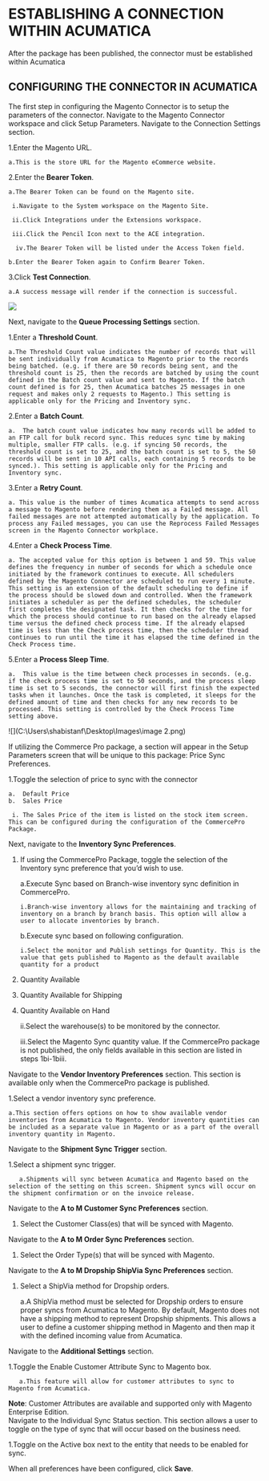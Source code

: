 # ESTABLISHING A CONNECTION WITHIN ACUMATICA
After the package has been published, the connector must be established within Acumatica
## CONFIGURING THE CONNECTOR IN ACUMATICA
The first step in configuring the Magento Connector is to setup the parameters of the connector. Navigate to the Magento Connector workspace and click Setup Parameters. Navigate to the Connection Settings section.

1.Enter the Magento URL.

    a.This is the store URL for the Magento eCommerce website.
 
2.Enter the **Bearer Token**.

    a.The Bearer Token can be found on the Magento site.
 
     i.Navigate to the System workspace on the Magento Site.
  
     ii.Click Integrations under the Extensions workspace.
  
     iii.Click the Pencil Icon next to the ACE integration.
  
      iv.The Bearer Token will be listed under the Access Token field.
  
    b.Enter the Bearer Token again to Confirm Bearer Token.
 
3.Click **Test Connection**.

    a.A success message will render if the connection is successful.
    
 ![](C:\Users\shabistanf\Desktop\Images\image.png)
 
 Next, navigate to the **Queue Processing Settings** section.
 
 1.Enter a **Threshold Count**.
 
    a.The Threshold Count value indicates the number of records that will be sent individually from Acumatica to Magento prior to the records being batched. (e.g. if there are 50 records being sent, and the threshold count is 25, then the records are batched by using the count defined in the Batch count value and sent to Magento. If the batch count defined is for 25, then Acumatica batches 25 messages in one request and makes only 2 requests to Magento.) This setting is applicable only for the Pricing and Inventory sync.
    
2.Enter a **Batch Count**.

    a.	The batch count value indicates how many records will be added to an FTP call for bulk record sync. This reduces sync time by making multiple, smaller FTP calls. (e.g. if syncing 50 records, the threshold count is set to 25, and the batch count is set to 5, the 50 records will be sent in 10 API calls, each containing 5 records to be synced.). This setting is applicable only for the Pricing and Inventory sync.
    
3.Enter a **Retry Count**.
   
    a. This value is the number of times Acumatica attempts to send across a message to Magento before rendering them as a Failed message. All failed messages are not attempted automatically by the application. To process any Failed messages, you can use the Reprocess Failed Messages screen in the Magento Connector workplace.
 
4.Enter a **Check Process Time**.

    a. The accepted value for this option is between 1 and 59. This value defines the frequency in number of seconds for which a schedule once initiated by the framework continues to execute. All schedulers defined by the Magento Connector are scheduled to run every 1 minute. This setting is an extension of the default scheduling to define if the process should be slowed down and controlled. When the framework initiates a scheduler as per the defined schedules, the scheduler first completes the designated task. It then checks for the time for which the process should continue to run based on the already elapsed time versus the defined check process time. If the already elapsed time is less than the Check process time, then the scheduler thread continues to run until the time it has elapsed the time defined in the Check Process time. 
  
5.Enter a **Process Sleep Time**.

    a.	This value is the time between check processes in seconds. (e.g. if the check process time is set to 50 seconds, and the process sleep time is set to 5 seconds, the connector will first finish the expected tasks when it launches. Once the task is completed, it sleeps for the defined amount of time and then checks for any new records to be processed. This setting is controlled by the Check Process Time setting above.

 ![](C:\Users\shabistanf\Desktop\Images\image 2.png)
 
 If utilizing the Commerce Pro package, a section will appear in the Setup Parameters screen that will be unique to this package: Price Sync Preferences.
 
 1.Toggle the selection of price to sync with the connector
 
    a.	Default Price
    b.	Sales Price

     i.	The Sales Price of the item is listed on the stock item screen. This can be configured during the configuration of the CommercePro Package.
     
Next, navigate to the **Inventory Sync Preferences**. 

1.	If using the CommercePro Package, toggle the selection of the Inventory sync preference that you’d wish to use.

       a.Execute Sync based on Branch-wise inventory sync definition in CommercePro.
       
        i.Branch-wise inventory allows for the maintaining and tracking of inventory on a branch by branch basis. This option will allow a user to allocate inventories by branch.
        
       b.Execute sync based on following configuration.
       
        i.Select the monitor and Publish settings for Quantity. This is the value that gets published to Magento as the default available quantity for a product
        
1.	Quantity Available

2.	Quantity Available for Shipping

3.	Quantity Available on Hand

       ii.Select the warehouse(s) to be monitored by the connector.
       
       iii.Select the Magento Sync quantity value. If the CommercePro package is not published, the only fields available in this section are listed in steps 1bi-1biii.

Navigate to the **Vendor Inventory Preferences** section. This section is available only when the CommercePro package is published.

1.Select a vendor inventory sync preference.

    a.This section offers options on how to show available vendor inventories from Acumatica to Magento. Vendor inventory quantities can be included as a separate value in Magento or as a part of the overall inventory quantity in Magento.
    
Navigate to the **Shipment Sync Trigger** section.

1.Select a shipment sync trigger.

       a.Shipments will sync between Acumatica and Magento based on the selection of the setting on this screen. Shipment syncs will occur on the shipment confirmation or on the invoice release.
       
Navigate to the **A to M Customer Sync Preferences** section.

1.	Select the Customer Class(es) that will be synced with Magento.

Navigate to the **A to M Order Sync Preferences** section.

1.	Select the Order Type(s) that will be synced with Magento.

Navigate to the **A to M Dropship ShipVia Sync Preferences** section.

1.	Select a ShipVia method for Dropship orders.

       a.A ShipVia method must be selected for Dropship orders to ensure proper syncs from Acumatica to Magento. By default, Magento does not have a shipping method to represent Dropship shipments. This allows a user to define a customer shipping method in Magento and then map it with the defined incoming value from Acumatica.
       
Navigate to the **Additional Settings** section.

1.Toggle the Enable Customer Attribute Sync to Magento box.

       a.This feature will allow for customer attributes to sync to Magento from Acumatica.

**Note**:  Customer Attributes are available and supported only with Magento Enterprise Edition.	
Navigate to the Individual Sync Status section. This section allows a user to toggle on the type of sync that will occur based on the business need.

1.Toggle on the Active box next to the entity that needs to be enabled for sync.

When all preferences have been configured, click **Save**.
